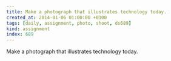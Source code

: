 ```yaml
---
title: Make a photograph that illustrates technology today.
created_at: 2014-01-06 01:00:00 +0100
tags: [daily, assignment, photo, shoot, ds689]
kind: assignment
index: 689
---
```


Make a photograph that illustrates technology today.
